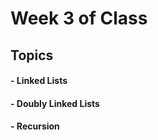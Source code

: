 # Week 3 of Class

## Topics

####    - Linked Lists
####    - Doubly Linked Lists
####    - Recursion